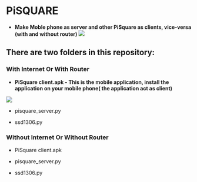 # PiSQUARE
* **Make Moble phone as server and other PiSquare as clients, vice-versa (with and without  router)**
    <img src = "https://github.com/sbcshop/PiSquare/blob/main/images/gif3.gif" />
    
## There are two folders in this repository:

### With Internet Or With Router
   * **PiSquare client.apk - This is the mobile application, install the application on your mobile phone( the application act as client)**
   <img src = "https://github.com/sbcshop/PiSquare/blob/main/images/app.jpg" />

   * pisquare_server.py

   * ssd1306.py


### Without Internet Or Without Router
   * PiSquare client.apk

   * pisquare_server.py

   * ssd1306.py
